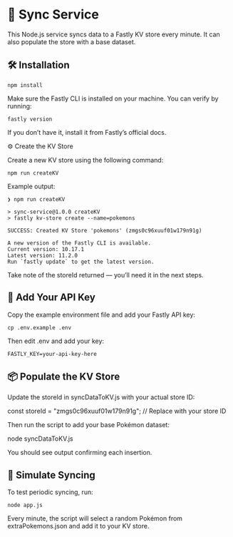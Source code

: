 
# 🧬 Sync Service

This Node.js service syncs data to a Fastly KV store every minute. It can also populate the store with a base dataset.

## 🛠️ Installation

```
npm install
```

Make sure the Fastly CLI is installed on your machine. You can verify by running:

```
fastly version
```

If you don’t have it, install it from Fastly’s official docs.

⚙️ Create the KV Store

Create a new KV store using the following command:

```
npm run createKV
```

Example output:

```
❯ npm run createKV

> sync-service@1.0.0 createKV
> fastly kv-store create --name=pokemons

SUCCESS: Created KV Store 'pokemons' (zmgs0c96xuuf01w179n91g)

A new version of the Fastly CLI is available.
Current version: 10.17.1
Latest version: 11.2.0
Run `fastly update` to get the latest version.
```

Take note of the storeId returned — you’ll need it in the next steps.

## 🔐 Add Your API Key

Copy the example environment file and add your Fastly API key:

```
cp .env.example .env
```

Then edit .env and add your key:

```
FASTLY_KEY=your-api-key-here
``` 

## 📦 Populate the KV Store

Update the storeId in syncDataToKV.js with your actual store ID:

const storeId = "zmgs0c96xuuf01w179n91g"; // Replace with your store ID

Then run the script to add your base Pokémon dataset:

node syncDataToKV.js

You should see output confirming each insertion.

## 🔁 Simulate Syncing

To test periodic syncing, run:

```
node app.js
```

Every minute, the script will select a random Pokémon from extraPokemons.json and add it to your KV store.

